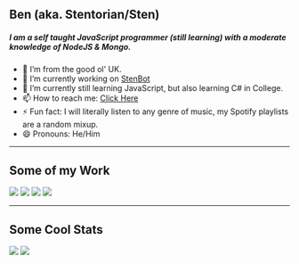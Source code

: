 ## Ben (aka. Stentorian/Sten)

##### I am a self taught JavaScript programmer (still learning) with a moderate knowledge of NodeJS & Mongo.

- 📍  I’m from the good ol' UK.
- 🔭 I’m currently working on [StenBot](https://sb.benwhybrow.com/)
- 🌱 I’m currently still learning JavaScript, but also learning C# in College.
- 📫 How to reach me: [Click Here](https://benwhybrow.com/)
- ⚡ Fun fact: I will literally listen to any genre of music, my Spotify playlists are a random mixup.
- 😄 Pronouns: He/Him
---
## Some of my Work
<img src="https://github-readme-stats.vercel.app/api/pin/?username=bwhybrow23&repo=StenBot&theme=react"> <img src="https://github-readme-stats.vercel.app/api/pin/?username=bwhybrow23&repo=Simple-Email-Client&theme=react">
<img src="https://github-readme-stats.vercel.app/api/pin/?username=bwhybrow23&repo=SimpleChat&theme=react"> <img src="https://github-readme-stats.vercel.app/api/pin/?username=bwhybrow23&repo=HTML-Beatmaker&theme=react">

---
## Some Cool Stats
<img src="https://github-readme-stats.vercel.app/api?username=bwhybrow23&show_icons=true&theme=react&hide_border=true&hide=contribs,prs&count_private=true"> <img src="https://github-readme-stats.vercel.app/api/top-langs/?username=bwhybrow23&theme=react">
